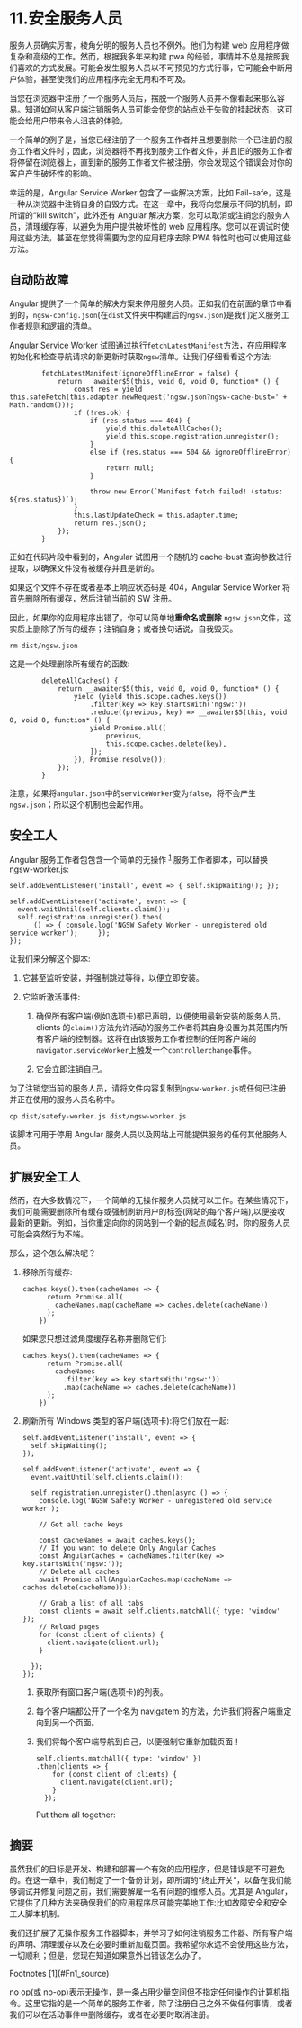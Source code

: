 # 11.安全服务人员

服务人员确实厉害，棱角分明的服务人员也不例外。他们为构建 web 应用程序做复杂和高级的工作。然而，根据我多年来构建 pwa 的经验，事情并不总是按照我们喜欢的方式发展。可能会发生服务人员以不可预见的方式行事，它可能会中断用户体验，甚至使我们的应用程序完全无用和不可及。

当您在浏览器中注册了一个服务人员后，摆脱一个服务人员并不像看起来那么容易。知道如何从客户端注销服务人员可能会使您的站点处于失败的挂起状态，这可能会给用户带来令人沮丧的体验。

一个简单的例子是，当您已经注册了一个服务工作者并且想要删除一个已注册的服务工作者文件时；因此，浏览器将不再找到服务工作者文件，并且旧的服务工作者将停留在浏览器上，直到新的服务工作者文件被注册。你会发现这个错误会对你的客户产生破坏性的影响。

幸运的是，Angular Service Worker 包含了一些解决方案，比如 Fail-safe，这是一种从浏览器中注销自身的自毁方式。在这一章中，我将向您展示不同的机制，即所谓的“kill switch”，此外还有 Angular 解决方案，您可以取消或注销您的服务人员，清理缓存等，以避免为用户提供破坏性的 web 应用程序。您可以在调试时使用这些方法，甚至在您觉得需要为您的应用程序去除 PWA 特性时也可以使用这些方法。

## 自动防故障

Angular 提供了一个简单的解决方案来停用服务人员。正如我们在前面的章节中看到的，`ngsw-config.json`(在`dist`文件夹中构建后的`ngsw.json`)是我们定义服务工作者规则和逻辑的清单。

Angular Service Worker 试图通过执行`fetchLatestManifest`方法，在应用程序初始化和检查导航请求的新更新时获取`ngsw`清单。让我们仔细看看这个方法:

```
        fetchLatestManifest(ignoreOfflineError = false) {
            return __awaiter$5(this, void 0, void 0, function* () {
                const res = yield this.safeFetch(this.adapter.newRequest('ngsw.json?ngsw-cache-bust=' + Math.random()));
                if (!res.ok) {
                    if (res.status === 404) {
                        yield this.deleteAllCaches();
                        yield this.scope.registration.unregister();
                    }
                    else if (res.status === 504 && ignoreOfflineError) {
                        return null;
                    }

                    throw new Error(`Manifest fetch failed! (status: ${res.status})`);
                }
                this.lastUpdateCheck = this.adapter.time;
                return res.json();
            });
        }

```

正如在代码片段中看到的，Angular 试图用一个随机的 cache-bust 查询参数进行提取，以确保文件没有被缓存并且是新的。

如果这个文件不存在或者基本上响应状态码是 404，Angular Service Worker 将首先删除所有缓存，然后注销当前的 SW 注册。

因此，如果你的应用程序出错了，你可以简单地**重命名或删除** `ngsw.json`文件，这实质上删除了所有的缓存；注销自身；或者换句话说，自我毁灭。

```
rm dist/ngsw.json

```

这是一个处理删除所有缓存的函数:

```
        deleteAllCaches() {
            return __awaiter$5(this, void 0, void 0, function* () {
                yield (yield this.scope.caches.keys())
                    .filter(key => key.startsWith('ngsw:'))
                    .reduce((previous, key) => __awaiter$5(this, void 0, void 0, function* () {
                    yield Promise.all([
                        previous,
                        this.scope.caches.delete(key),
                    ]);
                }), Promise.resolve());
            });
        }

```

注意，如果将`angular.json`中的`serviceWorker`变为`false`，将不会产生`ngsw.json`；所以这个机制也会起作用。

## 安全工人

Angular 服务工作者包包含一个简单的无操作 <sup>[1](#Fn1)</sup> 服务工作者脚本，可以替换 ngsw-worker.js:

```
self.addEventListener('install', event => { self.skipWaiting(); });

self.addEventListener('activate', event => {
  event.waitUntil(self.clients.claim());
  self.registration.unregister().then(
      () => { console.log('NGSW Safety Worker - unregistered old service worker');     });
});

```

让我们来分解这个脚本:

1.  它甚至监听安装，并强制跳过等待，以便立即安装。

2.  它监听激活事件:
    1.  确保所有客户端(例如选项卡)都已声明，以便使用最新安装的服务人员。clients 的`claim()`方法允许活动的服务工作者将其自身设置为其范围内所有客户端的控制器。这将在由该服务工作者控制的任何客户端的`navigator.serviceWorker`上触发一个`controllerchange`事件。

    2.  它会立即注销自己。

为了注销您当前的服务人员，请将文件内容复制到`ngsw-worker.js`或任何已注册并正在使用的服务人员名称中。

```
cp dist/satefy-worker.js dist/ngsw-worker.js

```

该脚本可用于停用 Angular 服务人员以及网站上可能提供服务的任何其他服务人员。

## 扩展安全工人

然而，在大多数情况下，一个简单的无操作服务人员就可以工作。在某些情况下，我们可能需要删除所有缓存或强制刷新用户的标签(网站的每个客户端),以便接收最新的更新。例如，当你重定向你的网站到一个新的起点(域名)时，你的服务人员可能会突然行为不端。

那么，这个怎么解决呢？

1.  移除所有缓存:

    ```
    caches.keys().then(cacheNames => {
          return Promise.all(
            cacheNames.map(cacheName => caches.delete(cacheName))
          );
        })

    ```

    如果您只想过滤角度缓存名称并删除它们:

    ```
    caches.keys().then(cacheNames => {
          return Promise.all(
            cacheNames
              .filter(key => key.startsWith('ngsw:'))
              .map(cacheName => caches.delete(cacheName))
          );
        })

    ```

2.  刷新所有 Windows 类型的客户端(选项卡):将它们放在一起:

    ```
    self.addEventListener('install', event => {
      self.skipWaiting();
    });

    self.addEventListener('activate', event => {
      event.waitUntil(self.clients.claim());

      self.registration.unregister().then(async () => {
        console.log('NGSW Safety Worker - unregistered old service worker');

        // Get all cache keys

        const cacheNames = await caches.keys();
        // If you want to delete Only Angular Caches
        const AngularCaches = cacheNames.filter(key => key.startsWith('ngsw:'));
        // Delete all caches
        await Promise.all(AngularCaches.map(cacheName => caches.delete(cacheName)));

        // Grab a list of all tabs
        const clients = await self.clients.matchAll({ type: 'window' });
        // Reload pages
        for (const client of clients) {
          client.navigate(client.url);
        }

      });
    });

    ```

    1.  获取所有窗口客户端(选项卡)的列表。

    2.  每个客户端都公开了一个名为 navigatem 的方法，允许我们将客户端重定向到另一个页面。

    3.  我们将每个客户端导航到自己，以便强制它重新加载页面！

        ```
        self.clients.matchAll({ type: 'window' })
        .then(clients => {
            for (const client of clients) {
              client.navigate(client.url);
            }
          });

        ```

        Put them all together:

## 摘要

虽然我们的目标是开发、构建和部署一个有效的应用程序，但是错误是不可避免的。在这一章中，我们制定了一个备份计划，即所谓的“终止开关”，以备在我们能够调试并修复问题之前，我们需要解雇一名有问题的维修人员。尤其是 Angular，它提供了几种方法来确保我们的应用程序尽可能完美地工作:比如故障安全和安全工人脚本机制。

我们还扩展了无操作服务工作器脚本，并学习了如何注销服务工作器、所有客户端的声明、清理缓存以及在必要时重新加载页面。我希望你永远不会使用这些方法，一切顺利；但是，您现在知道如果意外出错该怎么办了。

<aside class="FootnoteSection" epub:type="footnotes">Footnotes [1](#Fn1_source)

no op(或 no-op)表示无操作，是一条占用少量空间但不指定任何操作的计算机指令。这里它指的是一个简单的服务工作者，除了注册自己之外不做任何事情，或者我们可以在活动事件中删除缓存，或者在必要时取消注册。

 </aside>